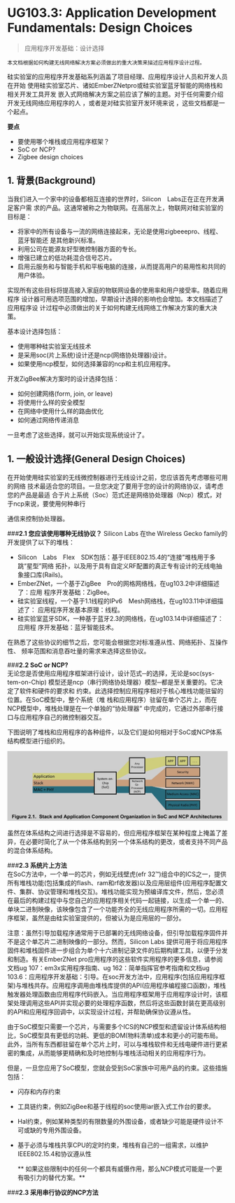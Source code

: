 # UG103.3: Application Development Fundamentals: Design Choices
>    应用程序开发基础：设计选择

``` 
本文档根据如何构建无线网络解决方案必须做出的重大决策来描述应用程序设计过程。
```  

硅实验室的应用程序开发基础系列涵盖了项目经理、应用程序设计人员和开发人员在开始 使用硅实验室芯片、诸如EmberZNetpro或硅实验室蓝牙智能的网络栈和相关开发工具开发 嵌入式网络解决方案之前应该了解的主题。对于任何需要介绍开发无线网络应用程序的人 ，或者是对硅实验室开发环境来说 ，这些文档都是一个起点。  


**要点**  
* 要使用哪个堆栈或应用程序框架？  
*  SoC or NCP?  
*  Zigbee design choices  


## **1. 背景(Background)**  
当我们进入一个家中的设备都相互连接的世界时，Silicon　Labs正在正在开发满足客户需
求的产品。这通常被称之为物联网。在高层次上，物联网对硅实验室的目标是： 

* 将家中的所有设备与一流的网络连接起来，无论是使用zigbeeepro、线程、蓝牙智能还
是其他新兴标准。 
* 利用公司在能源友好型微控制器方面的专长。 
* 增强已建立的低功耗混合信号芯片。
* 启用云服务和与智能手机和平板电脑的连接，从而提高用户的易用性和共同的用户体验。 

实现所有这些目标将提高接入家庭的物联网设备的使用率和用户接受率。随着应用程序
设计器可用选项范围的增加，早期设计选择的影响也会增加。本文档描述了应用程序设
计过程中必须做出的关于如何构建无线网络工作解决方案的重大决策。

基本设计选择包括：

* 使用哪种硅实验室无线技术 
* 是采用soc(片上系统)设计还是ncp(网络协处理器)设计。
* 如果使用ncp模型，如何选择兼容的ncp和主机应用程序。

开发ZigBee解决方案时的设计选择包括： 

* 如何创建网络(form, join, or leave)
* 将使用什么样的安全模型
* 在网络中使用什么样的路由优化
* 如何通过网络传递消息  

一旦考虑了这些选择，就可以开始实现系统设计了。  

## **1. 一般设计选择(General Design Choices)**  

在开始使用硅实验室的无线微控制器进行无线设计之前，您应该首先考虑哪些可用的网络
技术最适合您的项目。一旦您决定了要用于您的设计的网络协议，请考虑您的产品是最适
合于片上系统（Soc）范式还是网络协处理器（Ncp）模式，对于ncp来说，要使用何种串行

通信来控制协处理器。

###**2.1 您应该使用哪种无线协议？**
Silicon Labs 在the Wireless Gecko family的开发提供了以下的堆栈： 

* Silicon　Labs　Flex　SDK包括：基于IEEE802.15.4的“连接”堆栈用于多跳“星型”网络
拓扑，以及用于具有自定义RF配置的真正专有设计的无线电抽象接口库(Rails)。
* EmberZNet，一个基于ZigBee　Pro的网格网络栈，在ug103.2中详细描述了：应用
程序开发基础：ZigBee。
* 硅实验室线程，一个基于1.1线程的IPv6　Mesh网络栈，在ug103.11中详细描述了：
应用程序开发基本原理：线程。
* 硅实验室蓝牙SDK，一种基于蓝牙2.3的网络栈，在ug103.14中详细描述了：应用程
序开发基础：蓝牙智能技术。

在熟悉了这些协议的细节之后，您可能会根据您对标准遵从性、网络拓扑、互操作性、
频率范围和消息吞吐量的需求来选择这些协议。

###**2.2 SoC or NCP?**  
无论您是否使用应用程序框架进行设计，设计范式─的选择，无论是soc(sys-tem-on-Chip)
模型还是ncp（串行网络协处理器）模型─都是至关重要的。它决定了软件和硬件的要求和
约束。此选择控制应用程序相对于核心堆栈功能驻留的位置。在SoC模型中，整个系统（堆
栈和应用程序）驻留在单个芯片上，而在NCP模型中，堆栈处理是在一个单独的“协处理器”
中完成的，它通过外部串行接口与应用程序自己的微控制器交互。 

下图说明了堆栈和应用程序的各种组件，以及它们是如何相对于SoC或NCP体系结构模型进行组织的。

![](https://github.com/XuBinTan/Silicon-LABS-EFR32MG12-/blob/master/Silicon%20Labs/EFR32MG/photo/Slicon%20UG103.3%20F2.1.jpg)

虽然在体系结构之间进行选择是不容易的，但应用程序框架在某种程度上掩盖了差异，在必要时简化了从一个体系结构到另一个体系结构的更改，或者支持不同产品的混合体系结构。

###**2.3 系统片上方法**  
在SoC方法中，一个单一的芯片，例如无线壁虎(efr 32™)组合中的ICS之一，提供所有堆栈功能(包括集成的flash、ram和rf收发器)以及应用层组件(应用程序配置文件、集群、协议管理和堆栈交互)。堆栈功能实现为预编译库文件，然后，您必须在最后的构建过程中与您自己的应用程序相关代码一起链接，以生成一个单一的、单块二进制映像，该映像包含了一个功能齐全的无线应用程序所需的一切。应用程序框架，虽然是由硅实验室提供的，但被认为是应用层的一部分。

注意：虽然引导加载程序通常用于已部署的无线网络设备，但引导加载程序固件并不是这个单芯片二进制映像的一部分。然而，Silicon Labs 提供可用于将应用程序固件和堆栈固件进一步组合为单个十六进制记录文件的后期构建工具，以便于分发和制造。有关EmberZNet pro应用程序的这些软件实用程序的更多信息，请参阅文档ug 107：em3x实用程序指南、ug 162：简单指挥官参考指南和文档ug 103.6：应用程序开发基础：引导。在soc开发方法中，应用程序(包括应用程序框架)与堆栈共存。应用程序调用由堆栈库提供的API(应用程序编程接口函数)，堆栈触发器处理函数由应用程序代码嵌入。当应用程序框架用于应用程序设计时，该框架处理调用这些API并实现必要的处理程序函数，然后将这些函数封装在更高级别的API和应用程序回调中，以实现设计过程，并帮助确保协议遵从性。

由于SoC模型只需要一个芯片，与需要多个ICS的NCP模型和遗留设计体系结构相比，SoC模型具有更低的功耗、更低的BOM(物料清单)成本和更小的可能布局。此外，当所有东西都驻留在单个芯片上时，可以与堆栈软件和无线电硬件进行更紧密的集成，从而能够更精确和及时地控制与堆栈活动相关的应用程序行为。

但是，一旦您应用了SoC模型，您就会受到SoC家族中可用产品的约束。这些措施包括：

* 闪存和内存约束
* 工具链约束，例如ZigBee和基于线程的soc使用iar嵌入式工作台的要求。
* Hal约束，例如某种类型的有限数量的外围设备，或者缺少可能是硬件设计不可或缺的专用外围设备。
* 基于必须与堆栈共享CPU的定时约束，堆栈有自己的一组需求，以维护IEEE802.15.4和协议遵从性

   ** 如果这些限制中的任何一个都具有威慑作用，那么NCP模式可能是一个更有吸引力的替代方案。**

###**2.3 采用串行协议的NCP方法**  

 
